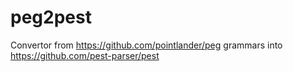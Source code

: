 # peg2pest
Convertor from https://github.com/pointlander/peg grammars into https://github.com/pest-parser/pest
